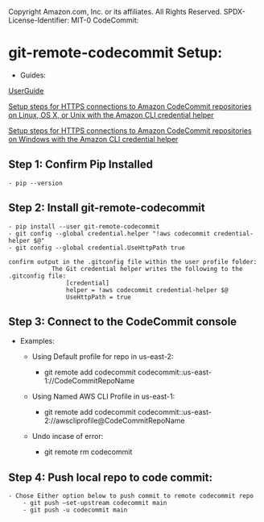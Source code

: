 Copyright Amazon.com, Inc. or its affiliates. All Rights Reserved.
SPDX-License-Identifier: MIT-0 
CodeCommit: 

# git-remote-codecommit Setup: 

- Guides: 

[UserGuide](https://docs.amazonaws.cn/en_us/codecommit/latest/userguide/setting-up-git-remote-codecommit.html) 

[Setup steps for HTTPS connections to Amazon CodeCommit repositories on Linux, OS X, or Unix with the Amazon CLI credential helper](https://docs.amazonaws.cn/en_us/codecommit/latest/userguide/setting-up-https-unixes.html)

[Setup steps for HTTPS connections to Amazon CodeCommit repositories on Windows with the Amazon CLI credential helper](https://docs.amazonaws.cn/en_us/codecommit/latest/userguide/setting-up-https-windows.html)

## Step 1: Confirm Pip Installed 
    - pip --version

## Step 2: Install git-remote-codecommit
    - pip install --user git-remote-codecommit
    - git config --global credential.helper "!aws codecommit credential-helper $@"
    - git config --global credential.UseHttpPath true
```
confirm output in the .gitconfig file within the user profile folder: 
            The Git credential helper writes the following to the .gitconfig file:
                [credential]    
                helper = !aws codecommit credential-helper $@ 
                UseHttpPath = true 
```

## Step 3: Connect to the CodeCommit console 

- Examples: 

    - Using Default profile for repo in us-east-2: 
        - git remote add codecommit codecommit::us-east-1://CodeCommitRepoName

    - Using Named AWS CLI Profile in us-east-1: 
        - git remote add codecommit codecommit::us-east-2://awscliprofile@CodeCommitRepoName

    - Undo incase of error: 
        - git remote rm codecommit 

## Step 4: Push local repo to code commit: 

    - Chose Either option below to push commit to remote codecommit repo 
        - git push —set-upstream codecommit main
        - git push -u codecommit main 




